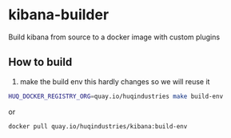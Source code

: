# kibana-builder
Build kibana from source to a docker image with custom plugins

## How to build

1. make the build env this hardly changes so we will reuse it
```bash
HUQ_DOCKER_REGISTRY_ORG=quay.io/huqindustries make build-env
```
or
```bash
docker pull quay.io/huqindustries/kibana:build-env
```


